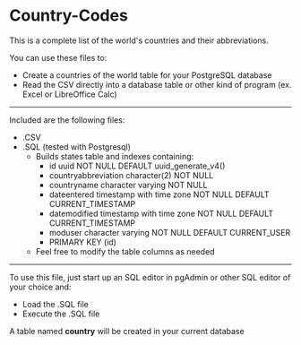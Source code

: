 # Country-Codes

This is a complete list of the world's countries and their abbreviations.

You can use these files to:
- Create a countries of the world table for your PostgreSQL database
- Read the CSV directly into a database table or other kind of program (ex. Excel or LibreOffice Calc)

***

Included are the following files:
- .CSV
- .SQL (tested with Postgresql)
  - Builds states table and indexes containing:
    - id uuid NOT NULL DEFAULT uuid_generate_v4()
    - countryabbreviation character(2) NOT NULL
    - countryname character varying NOT NULL
    - dateentered timestamp with time zone NOT NULL DEFAULT CURRENT_TIMESTAMP
    - datemodified timestamp with time zone NOT NULL DEFAULT CURRENT_TIMESTAMP
    - moduser character varying NOT NULL DEFAULT CURRENT_USER
    - PRIMARY KEY (id)
  - Feel free to modify the table columns as needed
 
***

To use this file, just start up an SQL editor in pgAdmin or other SQL editor of your choice and:
- Load the .SQL file
- Execute the .SQL file

A table named **country** will be created in your current database